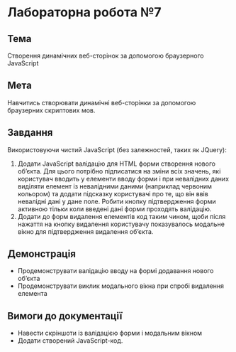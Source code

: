 # Лабораторна робота №7

## Тема
Створення динамічних веб-сторінок за допомогою браузерного JavaScript

## Мета
Навчитись створювати динамічні веб-сторінки за допомогою браузерних скриптових мов.

## Завдання

Використовуючи чистий JavaScript (без залежностей, таких як JQuery):
1. Додати JavaScript валідацію для HTML форми створення нового об’єкта. Для цього потрібно підписатися на зміни всіх значень, які користувач вводить у елементи вводу форми і при невалідних даних виділяти елемент із невалідними даними (наприклад червоним кольором) та додати підсказку користувачі про те, що він ввів невалідні дані у дане поле. Робити кнопку підтвердження форми активною тільки коли введені дані форми проходять валідацію.
1. Додати до форм видалення елементів код таким чином, щоби після нажаття на кнопку видалення користувачу показувалось модальне вікно для підтвердження видалення об’єкта.

## Демонстрація

* Продемонструвати валідацію вводу на формі додавання нового об’єкта
* Продемонструвати виклик модального вікна при спробі видалення елемента

## Вимоги до документації

* Навести скріншоти із валідацією форми і модальним вікном
* Додати створений JavaScript-код.
